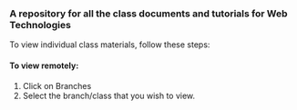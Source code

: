 ### A repository for all the class documents and tutorials for Web Technologies
To view individual class materials, follow these steps:
#### To view remotely:
1. Click on Branches
2. Select the branch/class that you wish to view.

